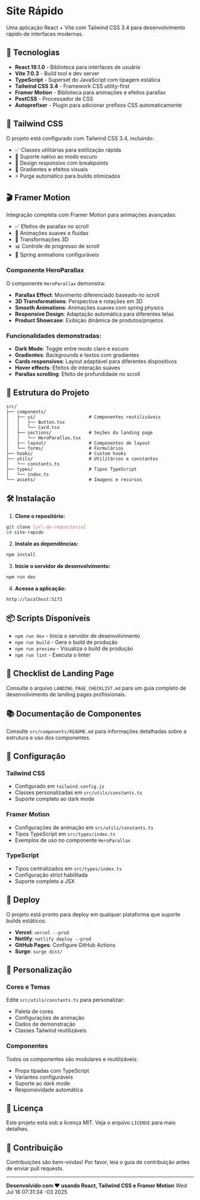 # Site Rápido

Uma aplicação React + Vite com Tailwind CSS 3.4 para desenvolvimento rápido de interfaces modernas.

## 🚀 Tecnologias

- **React 19.1.0** - Biblioteca para interfaces de usuário
- **Vite 7.0.3** - Build tool e dev server
- **TypeScript** - Superset do JavaScript com tipagem estática
- **Tailwind CSS 3.4** - Framework CSS utility-first
- **Framer Motion** - Biblioteca para animações e efeitos parallax
- **PostCSS** - Processador de CSS
- **Autoprefixer** - Plugin para adicionar prefixos CSS automaticamente

## 🎨 Tailwind CSS

O projeto está configurado com Tailwind CSS 3.4, incluindo:

- ✅ Classes utilitárias para estilização rápida
- 🌙 Suporte nativo ao modo escuro
- 📱 Design responsivo com breakpoints
- 🎨 Gradientes e efeitos visuais
- ⚡ Purge automático para builds otimizados

## 🎬 Framer Motion

Integração completa com Framer Motion para animações avançadas:

- ✅ Efeitos de parallax no scroll
- 🎯 Animações suaves e fluidas
- 🔄 Transformações 3D
- 📊 Controle de progresso de scroll
- 🎪 Spring animations configuráveis

### Componente HeroParallax

O componente `HeroParallax` demonstra:

- **Parallax Effect**: Movimento diferenciado baseado no scroll
- **3D Transformations**: Perspectiva e rotações em 3D
- **Smooth Animations**: Animações suaves com spring physics
- **Responsive Design**: Adaptação automática para diferentes telas
- **Product Showcase**: Exibição dinâmica de produtos/projetos

### Funcionalidades demonstradas:

- **Dark Mode**: Toggle entre modo claro e escuro
- **Gradientes**: Backgrounds e textos com gradientes
- **Cards responsivos**: Layout adaptável para diferentes dispositivos
- **Hover effects**: Efeitos de interação suaves
- **Parallax scrolling**: Efeito de profundidade no scroll

## 📁 Estrutura do Projeto

```
src/
├── components/
│   ├── ui/                    # Componentes reutilizáveis
│   │   ├── Button.tsx
│   │   └── Card.tsx
│   ├── sections/              # Seções da landing page
│   │   └── HeroParallax.tsx
│   ├── layout/                # Componentes de layout
│   └── forms/                 # Formulários
├── hooks/                     # Custom hooks
├── utils/                     # Utilitários e constantes
│   └── constants.ts
├── types/                     # Tipos TypeScript
│   └── index.ts
└── assets/                    # Imagens e recursos
```

## 🛠️ Instalação

1. **Clone o repositório:**
```bash
git clone [url-do-repositorio]
cd site-rapido
```

2. **Instale as dependências:**
```bash
npm install
```

3. **Inicie o servidor de desenvolvimento:**
```bash
npm run dev
```

4. **Acesse a aplicação:**
```
http://localhost:5173
```

## 📦 Scripts Disponíveis

- `npm run dev` - Inicia o servidor de desenvolvimento
- `npm run build` - Gera o build de produção
- `npm run preview` - Visualiza o build de produção
- `npm run lint` - Executa o linter

## 🎯 Checklist de Landing Page

Consulte o arquivo `LANDING_PAGE_CHECKLIST.md` para um guia completo de desenvolvimento de landing pages profissionais.

## 📚 Documentação de Componentes

Consulte `src/components/README.md` para informações detalhadas sobre a estrutura e uso dos componentes.

## 🔧 Configuração

### Tailwind CSS
- Configurado em `tailwind.config.js`
- Classes personalizadas em `src/utils/constants.ts`
- Suporte completo ao dark mode

### Framer Motion
- Configurações de animação em `src/utils/constants.ts`
- Tipos TypeScript em `src/types/index.ts`
- Exemplos de uso no componente `HeroParallax`

### TypeScript
- Tipos centralizados em `src/types/index.ts`
- Configuração strict habilitada
- Suporte completo a JSX

## 🚀 Deploy

O projeto está pronto para deploy em qualquer plataforma que suporte builds estáticos:

- **Vercel**: `vercel --prod`
- **Netlify**: `netlify deploy --prod`
- **GitHub Pages**: Configure GitHub Actions
- **Surge**: `surge dist/`

## 🎨 Personalização

### Cores e Temas
Edite `src/utils/constants.ts` para personalizar:
- Paleta de cores
- Configurações de animação
- Dados de demonstração
- Classes Tailwind reutilizáveis

### Componentes
Todos os componentes são modulares e reutilizáveis:
- Props tipadas com TypeScript
- Variantes configuráveis
- Suporte ao dark mode
- Responsividade automática

## 📄 Licença

Este projeto está sob a licença MIT. Veja o arquivo `LICENSE` para mais detalhes.

## 🤝 Contribuição

Contribuições são bem-vindas! Por favor, leia o guia de contribuição antes de enviar pull requests.

---

**Desenvolvido com ❤️ usando React, Tailwind CSS e Framer Motion**
Wed Jul 16 07:31:34 -03 2025
